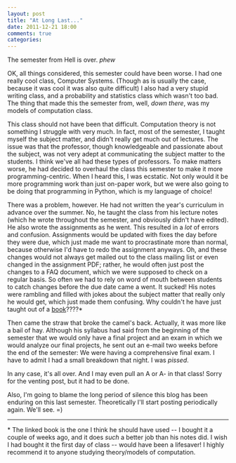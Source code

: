 ```yaml
---
layout: post
title: "At Long Last..."
date: 2011-12-21 18:00
comments: true
categories:
---
```


The semester from Hell is over.  _phew_

OK, all things considered, this semester could have been worse.  I had one
really cool class, Computer Systems.  (Though as is usually the case, because
it was cool it was also quite difficult)  I also had a very stupid writing
class, and a probability and statistics class which wasn't too bad.  The thing
that made this the semester from, well, _down there_, was my models of
computation class.

This class should not have been that difficult.  Computation theory is not
something I struggle with very much.  In fact, most of the semester, I taught
myself the subject matter, and didn't really get much out of lectures.  The
issue was that the professor, though knowledgeable and passionate about the
subject, was not very adept at communicating the subject matter to the
students.  I think we've all had these types of professors.  To make matters
worse, he had decided to overhaul the class this semester to make it more
programming-centric.  When I heard this, I was ecstatic.  Not only would it be
more programming work than just on-paper work, but we were also going to be
doing that programming in Python, which is my language of choice!

There was a problem, however.  He had not written the year's curriculum in
advance over the summer.  No, he taught the class from his lecture notes (which
he wrote throughout the semester, and obviously didn't have edited).  He also
wrote the assignments as he went.  This resulted in a _lot_ of errors and
confusion.  Assignments would be updated with fixes the day before they were
due, which just made me want to procrastinate more than normal, because
otherwise I'd have to redo the assignment anyways.  Oh, and these changes would
not always get mailed out to the class mailing list or even changed in the
assignment PDF; rather, he would often just post the changes to a FAQ document,
which we were supposed to check on a regular basis.  So often we had to rely on
word of mouth between students to catch changes before the due date came a
went.  It sucked!  His notes were rambling and filled with jokes about the
subject matter that really only he would get, which just made them confusing.
Why couldn't he have just taught out of a [book][1]????\*

Then came the straw that broke the camel's back.  Actually, it was more like a
bail of hay.  Although his syllabus had said from the beginning of the semester
that we would only have a final project and an exam in which we would analyze
our final projects, he sent out an e-mail two weeks before the end of the
semester:  We were having a comprehensive final exam.  I have to admit I had a
small breakdown that night.  I was _pissed_.

In any case, it's all over.  And I may even pull an A or A- in that class!
Sorry for the venting post, but it had to be done.

Also, I'm going to blame the long period of silence this blog has been enduring
on this last semester.  Theoretically I'll start posting periodically again.
We'll see.  =)

-------------------------------------------------------------------------------

\* The linked book is the one I think he should have used -- I bought it a couple
of weeks ago, and it does _such_ a better job than his notes did.  I wish I had
bought it the first day of class -- would have been a lifesaver!  I highly
recommend it to anyone studying theory/models of computation.

[1]: http://mycm.us/y
